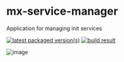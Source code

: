 # mx-service-manager
Application for managing init services

[![latest packaged version(s)](https://repology.org/badge/latest-versions/mx-service-manager.svg)](https://repology.org/project/mx-service-manager/versions)
[![build result](https://build.opensuse.org/projects/home:mx-packaging/packages/mx-service-manager/badge.svg?type=default)](https://software.opensuse.org//download.html?project=home%3Amx-packaging&package=mx-service-manager)

![image](https://github.com/MX-Linux/mx-service-manager/assets/418436/9c728b15-ceb1-4869-bc24-2122cd023b0b)

